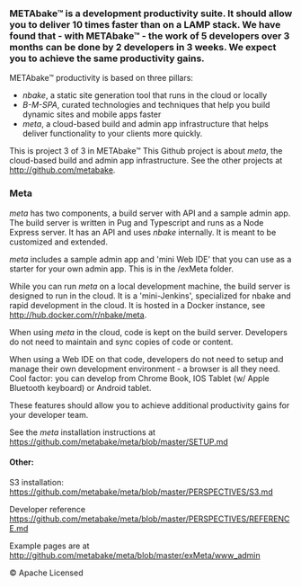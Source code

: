 
### METAbake&trade; is a development productivity suite. It should allow you to deliver 10 times faster than on a LAMP stack. We have found that - with METAbake&trade; - the work of 5 developers over 3 months can be done by 2 developers in 3 weeks. We expect you to achieve the same productivity gains.

METAbake&trade; productivity is based on three pillars:
- _nbake_, a static site generation tool that runs in the cloud or locally
- _B-M-SPA_, curated technologies and techniques that help you build dynamic sites and mobile apps faster
- _meta_, a cloud-based build and admin app infrastructure that helps deliver functionality to your clients more quickly.

This is project 3 of 3 in METAbake&trade; This Github project is about _meta_, the cloud-based build and admin app infrastructure. See the other projects at http://github.com/metabake.


### Meta
_meta_ has two components, a build server with API and a sample admin app.
The build server is written in Pug and Typescript and runs as a Node Express server. It has an API and uses _nbake_ internally. It is meant to be customized and extended.

_meta_ includes a sample admin app and 'mini Web IDE' that you can use as a starter for your own admin app. This is in the /exMeta folder.

While you can run _meta_ on a local development machine, the build server is designed to run in the cloud. It is a 'mini-Jenkins', specialized for nbake and rapid development in the cloud. It is hosted in a Docker instance, see  http://hub.docker.com/r/nbake/meta.

When using _meta_ in the cloud, code is kept on the build server. Developers do not need to maintain and sync copies of code or content.

When using a Web IDE on that code, developers do not need to setup and manage their own development environment - a browser is all they need. Cool factor: you can develop from Chrome Book, IOS Tablet (w/ Apple Bluetooth keyboard) or Android tablet.

These features should allow you to achieve additional productivity gains for your developer team.

See the _meta_ installation instructions at
https://github.com/metabake/meta/blob/master/SETUP.md

#### Other:

S3 installation:
https://github.com/metabake/meta/blob/master/PERSPECTIVES/S3.md

Developer reference
https://github.com/metabake/meta/blob/master/PERSPECTIVES/REFERENCE.md


Example pages are at http://github.com/metabake/meta/blob/master/exMeta/www_admin



&copy; Apache Licensed
